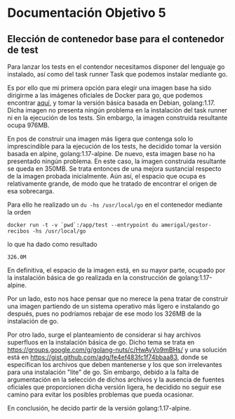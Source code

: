 # Documentación Objetivo 5
## Elección de contenedor base para el contenedor de test

Para lanzar los tests en el contendor necesitamos disponer del lenguaje go instalado, así como del task runner Task que podemos instalar mediante go.

Es por ello que mi primera opción para elegir una imagen base ha sido dirigirme a las imágenes oficiales de Docker para go, que podemos encontrar [aquí](https://hub.docker.com/_/golang/), y tomar la versión básica basada en Debian, golang:1.17. Dicha imagen no presenta ningún problema en la instalación del task runner ni en la ejecución de los tests. Sin embargo, la imagen construida resultante ocupa 976MB.

En pos de construir una imagen más ligera que contenga solo lo imprescindible para la ejecución de los tests, he decidido tomar la versión basada en alpine, golang:1.17-alpine. De nuevo, esta imagen base no ha presentado ningún problema. En este caso, la imagen construida resultante se queda en 350MB. Se trata entonces de una mejora sustancial respecto de la imagen probada inicialmente. Aún así, el espacio que ocupa es relativamente grande, de modo que he tratado de encontrar el origen de esa sobrecarga.

Para ello he realizado un `du -hs /usr/local/go` en el contenedor mediante la orden

```
docker run -t -v `pwd`:/app/test --entrypoint du amerigal/gestor-recibos -hs /usr/local/go
```

lo que ha dado como resultado

```
326.0M
```
En definitiva, el espacio de la imagen está, en su mayor parte, ocupado por la instalación básica de go realizada en la construcción de golang:1.17-alpine. 

Por un lado, esto nos hace pensar que no merece la pena tratar de construir una imagen partiendo de un sistema operativo más ligero e instalando go después, pues no podríamos rebajar de ese modo los 326MB de la instalación de go.

Por otro lado, surge el planteamiento de considerar si hay archivos superfluos en la instalación básica de go. Dicho tema se trata en https://groups.google.com/g/golang-nuts/c/HwAyVo9mBHs/ y una solución está en https://gist.github.com/adg/fe4ef483fc1f74bbaa83, donde se especifican los archivos que deben mantenerse y los que son irrelevantes para una instalación "lite" de go. Sin embargo, debido a la falta de argumentación en la selección de dichos archivos y la ausencia de fuentes oficiales que proporcionen dicha versión ligera, he decidido no seguir ese camino para evitar los posibles problemas que pueda ocasionar.

En conclusión, he decido partir de la versión golang:1.17-alpine.